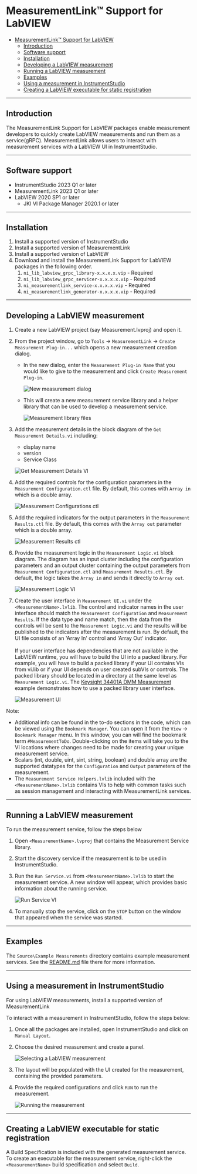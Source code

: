 # MeasurementLink™ Support for LabVIEW

- [MeasurementLink™ Support for LabVIEW](#measurementlink-support-for-labview)
  - [Introduction](#introduction)
  - [Software support](#software-support)
  - [Installation](#installation)
  - [Developing a LabVIEW measurement](#developing-a-labview-measurement)
  - [Running a LabVIEW measurement](#running-a-labview-measurement)
  - [Examples](#examples)
  - [Using a measurement in InstrumentStudio](#using-a-measurement-in-instrumentstudio)
  - [Creating a LabVIEW executable for static registration](#creating-a-labview-executable-for-static-registration)

---

## Introduction

The MeasurementLink Support for LabVIEW packages enable measurement developers to quickly create LabVIEW measurements and run them as a service(gRPC). MeasurementLink allows users to interact with measurement services with a LabVIEW UI in InstrumentStudio.

---

## Software support

- InstrumentStudio 2023 Q1 or later
- MeasurementLink 2023 Q1 or later
- LabVIEW 2020 SP1 or later
  - JKI VI Package Manager 2020.1 or later

---

## Installation

1. Install a supported version of InstrumentStudio
2. Install a supported version of MeasurementLink
3. Install a supported version of LabVIEW
4. Download and install the MeasurementLink Support for LabVIEW packages in the following order.
    1. `ni_lib_labview_grpc_library-x.x.x.x.vip` - Required
    2. `ni_lib_labview_grpc_servicer-x.x.x.x.vip` - Required
    3. `ni_measurementlink_service-x.x.x.x.vip` - Required
    4. `ni_measurementlink_generator-x.x.x.x.vip` - Required

---

## Developing a LabVIEW measurement

1. Create a new LabVIEW project (say Measurement.lvproj) and open it.

2. From the project window, go to `Tools` → `MeasurementLink` → `Create Measurement Plug-in...` which opens a new measurement creation dialog.
    - In the new dialog, enter the `Measurement Plug-in Name` that you would like to give to the measurement and click `Create Measurement Plug-in`.

        ![New measurement dialog](images/New%20measurement%20dialog.png)

    - This will create a new measurement service library and a helper library that can be used to develop a measurement service.

        ![Measurement library files](images/Measurement%20library%20files.png)

3. Add the measurement details in the block diagram of the `Get Measurement Details.vi` including:
    - display name
    - version
    - Service Class

    ![Get Measurement Details VI](images/Get%20Measurement%20Details%20VI.png)

4. Add the required controls for the configuration parameters in the `Measurement Configuration.ctl` file. By default, this comes with `Array in` which is a double array.

    ![Measurement Configurations ctl](images/Measurement%20Configurations%20ctl.png)

5. Add the required indicators for the output parameters in the `Measurement Results.ctl` file. By default, this comes with the `Array out` parameter which is a double array.

    ![Measurement Results ctl](images/Measurement%20Results%20ctl.png)

6. Provide the measurement logic in the `Measurement Logic.vi` block diagram. The diagram has an input cluster including the configuration parameters and an output cluster containing the output parameters from `Measurement Configuration.ctl` and `Measurement Results.ctl`. By default, the logic takes the `Array in` and sends it directly to `Array out`.

    ![Measurement Logic VI](images/Measurement%20Logic%20VI.png)

7. Create the user interface in `Measurement UI.vi` under the `<MeasurementName>.lvlib`. The control and indicator names in the user interface should match the `Measurement Configuration` and `Measurement Results`. If the data type and name match, then the data from the controls will be sent to the `Measurement Logic.vi` and the results will be published to the indicators after the measurement is run. By default, the UI file consists of an 'Array In' control and 'Array Out' indicator.
<br/><br/>
If your user interface has dependencies that are not available in the LabVIEW runtime, you will have to build the UI into a packed library. For example, you will have to build a packed library if your UI contains VIs from vi.lib or if your UI depends on user created subVIs or controls. The packed library should be located in a directory at the same level as `Measurement Logic.vi`. The [Keysight 34401A DMM Measurement](../Source/Example%20Measurements/Keysight%2034401A%20DMM%20Measurement) example demonstrates how to use a packed library user interface. 

    ![Measurement UI](images/Measurement%20UI.png)

Note:

- Additional info can be found in the to-do sections in the code, which can be viewed using the `Bookmark Manager`. You can open it from the `View` → `Bookmark Manager` menu. In this window, you can will find the bookmark term `#MeasurementToDo`. Double-clicking on the items will take you to the VI locations where changes need to be made for creating your unique measurement service.
- Scalars (int, double, uint, sint, string, boolean) and double array are the supported datatypes for the `Configuration` and `Output` parameters of the measurement.
- The `Measurement Service Helpers.lvlib` included with the `<MeasurementName>.lvlib` contains VIs to help with common tasks such as session management and interacting with MeasurementLink services.

---

## Running a LabVIEW measurement

To run the measurement service, follow the steps below

1. Open `<MeasurementName>.lvproj` that contains the Measurement Service library.

2. Start the discovery service if the measurement is to be used in InstrumentStudio.

3. Run the `Run Service.vi` from `<MeasurementName>.lvlib` to start the measurement service.  A new window will appear, which provides basic information about the running service.

    ![Run Service VI](images/Running%20Run%20Service%20VI.png)

4. To manually stop the service, click on the `STOP` button on the window that appeared when the service was started.

---

## Examples

The `Source\Example Measurements` directory contains example measurement services. See the [README.md](../Source/Example%20Measurements/README.md) file there for more information.

---

## Using a measurement in InstrumentStudio

For using LabVIEW measurements, install a supported version of MeasurementLink

To interact with a measurement in InstrumentStudio, follow the steps below:

1. Once all the packages are installed, open InstrumentStudio and click on `Manual Layout`.

2. Choose the desired measurement and create a panel.

    ![Selecting a LabVIEW measurement](images/SelectingMeasurement.png)

3. The layout will be populated with the UI created for the measurement, containing the provided parameters.

4. Provide the required configurations and click `RUN` to run the measurement.

    ![Running the measurement](images/Running%20the%20measurement.png)

---

## Creating a LabVIEW executable for static registration

A Build Specification is included with the generated measurement service. To create an executable for the measurement service, right-click the `<MeasurementName>` build specification and select `Build`.
